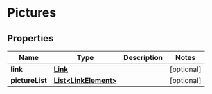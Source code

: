 
# Pictures

## Properties
Name | Type | Description | Notes
------------ | ------------- | ------------- | -------------
**link** | [**Link**](Link.md) |  |  [optional]
**pictureList** | [**List&lt;LinkElement&gt;**](LinkElement.md) |  |  [optional]



